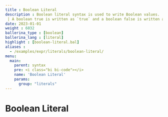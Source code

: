 ```yaml
---
title : Boolean Literal
description : Boolean literal syntax is used to write Boolean values.
 | A boolean true is written as `true` and a boolean false is written as `false`.
date: 2023-01-01
weight : 6032
ballerina_type : [boolean]
ballerina_lang : [literal]
highlight : [boolean-literal.bal]
aliases : 
  - /examples/expr/literals/boolean-literal/
menu:
  main:
    parent: syntax
    pre: <i class="bi bi-code"></i>
    name: 'Boolean Literal'
    params:
      group: "literals"
---
```


# Boolean Literal